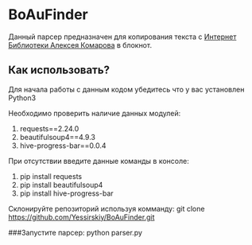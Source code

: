 # BoAuFinder
Данный парсер предназначен для копирования текста с [Интернет Библиотеки Алексея Комарова](https://ilibrary.ru/) в блокнот.

## Как использовать?
Для начала работы с данным кодом убедитесь что у вас установлен Python3

Необходимо проверить наличие данных модулей:
1. requests==2.24.0
2. beautifulsoup4==4.9.3
3. hive-progress-bar==0.0.4

При отсутствии введите данные команды в консоле:
1. pip install requests
2. pip install beautifulsoup4
3. pip install hive-progress-bar

Склонируйте репозиторий используя комманду: git clone https://github.com/Yessirskiy/BoAuFinder.git

###Запустите парсер: python parser.py
